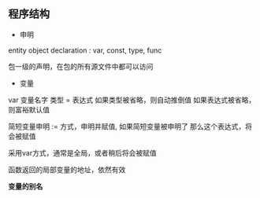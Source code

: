 
程序结构
------------

- 申明

entity object declaration : var, const, type, func

包一级的声明，在包的所有源文件中都可以访问

- 变量

var 变量名字 类型 = 表达式
如果类型被省略，则自动推倒值
如果表达式被省略，则富裕默认值

简短变量申明 := 方式，申明并赋值, 如果简短变量被申明了
那么这个表达式，将会被赋值

采用var方式，通常是全局，或者稍后将会被赋值

函数返回的局部变量的地址，依然有效



****变量的别名****
















